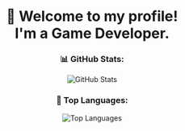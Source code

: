 <h1 align="center">
  👋 Welcome to my profile!
  <br>
  I'm a Game Developer.
</h1>

<h3 align="center">
  📊 GitHub Stats:
</h3>

<p align="center">
  <img src="https://github-readme-stats.vercel.app/api?username=jien2&show_icons=true&theme=radical" alt="GitHub Stats">
</p>


<h3 align="center">
  💼 Top Languages:
</h3>

<p align="center">
  <img src="https://github-readme-stats.vercel.app/api/top-langs/?username=jien2&layout=compact" alt="Top Languages">
</p>
